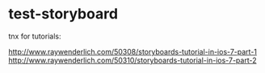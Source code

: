 test-storyboard
==================

tnx for tutorials:

http://www.raywenderlich.com/50308/storyboards-tutorial-in-ios-7-part-1
http://www.raywenderlich.com/50310/storyboards-tutorial-in-ios-7-part-2
